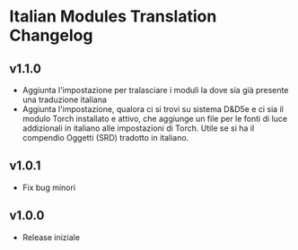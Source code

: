 # Italian Modules Translation Changelog

## v1.1.0
* Aggiunta l'impostazione per tralasciare i moduli la dove sia già presente una traduzione italiana
* Aggiunta l'impostazione, qualora ci si trovi su sistema D&D5e e ci sia il modulo Torch installato e attivo, che aggiunge un file per le fonti di luce addizionali in italiano alle impostazioni di Torch. Utile se si ha il compendio Oggetti (SRD) tradotto in italiano.

## v1.0.1
* Fix bug minori

## v1.0.0
* Release iniziale
